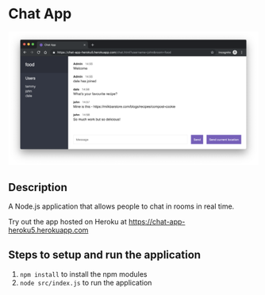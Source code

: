 # Chat App

![Screenshot](Screenshot.png)

## Description
A Node.js application that allows people to chat in rooms in real time.

Try out the app hosted on Heroku at https://chat-app-heroku5.herokuapp.com
## Steps to setup and run the application
1. ```npm install``` to install the npm modules
2. ```node src/index.js``` to run the application
